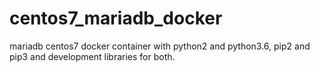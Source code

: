 # centos7_mariadb_docker
mariadb centos7 docker container with python2 and python3.6, pip2 and pip3 and development libraries for both.
